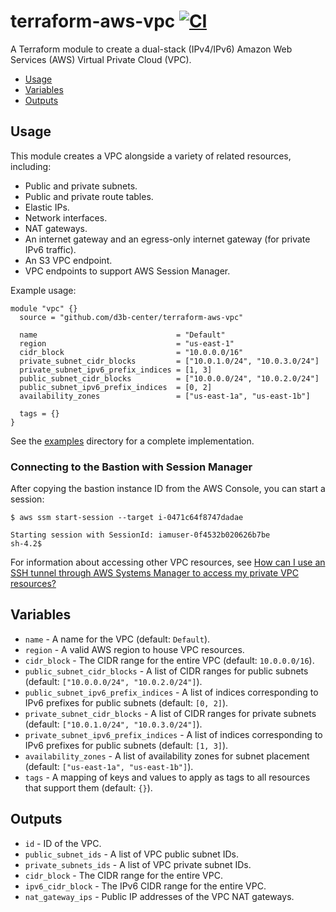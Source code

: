 # terraform-aws-vpc [![CI](https://github.com/d3b-center/terraform-aws-vpc/workflows/CI/badge.svg?branch=master)](https://github.com/d3b-center/terraform-aws-vpc/actions?query=workflow%3ACI)

A Terraform module to create a dual-stack (IPv4/IPv6) Amazon Web Services (AWS) Virtual Private Cloud (VPC).

- [Usage](#usage)
- [Variables](#variables)
- [Outputs](#outputs)

## Usage

This module creates a VPC alongside a variety of related resources, including:

- Public and private subnets.
- Public and private route tables.
- Elastic IPs.
- Network interfaces.
- NAT gateways.
- An internet gateway and an egress-only internet gateway (for private IPv6 traffic).
- An S3 VPC endpoint.
- VPC endpoints to support AWS Session Manager.

Example usage:

```hcl
module "vpc" {}
  source = "github.com/d3b-center/terraform-aws-vpc"

  name                               = "Default"
  region                             = "us-east-1"
  cidr_block                         = "10.0.0.0/16"
  private_subnet_cidr_blocks         = ["10.0.1.0/24", "10.0.3.0/24"]
  private_subnet_ipv6_prefix_indices = [1, 3]
  public_subnet_cidr_blocks          = ["10.0.0.0/24", "10.0.2.0/24"]
  public_subnet_ipv6_prefix_indices  = [0, 2]
  availability_zones                 = ["us-east-1a", "us-east-1b"]

  tags = {}
}
```

See the [examples](./examples/) directory for a complete implementation.

### Connecting to the Bastion with Session Manager

After copying the bastion instance ID from the AWS Console, you can start a session:

```console
$ aws ssm start-session --target i-0471c64f8747dadae

Starting session with SessionId: iamuser-0f4532b020626b7be
sh-4.2$
```

For information about accessing other VPC resources, see [How can I use an SSH tunnel through AWS Systems Manager to access my private VPC resources?](https://aws.amazon.com/premiumsupport/knowledge-center/systems-manager-ssh-vpc-resources/)


## Variables

- `name` - A name for the VPC (default: `Default`).
- `region` - A valid AWS region to house VPC resources.
- `cidr_block` - The CIDR range for the entire VPC (default: `10.0.0.0/16`).
- `public_subnet_cidr_blocks` - A list of CIDR ranges for public subnets (default: `["10.0.0.0/24", "10.0.2.0/24"]`).
- `public_subnet_ipv6_prefix_indices` - A list of indices corresponding to IPv6 prefixes for public subnets (default: `[0, 2]`).
- `private_subnet_cidr_blocks` - A list of CIDR ranges for private subnets (default: `["10.0.1.0/24", "10.0.3.0/24"]`).
- `private_subnet_ipv6_prefix_indices` - A list of indices corresponding to IPv6 prefixes for public subnets (default: `[1, 3]`).
- `availability_zones` - A list of availability zones for subnet placement (default: `["us-east-1a", "us-east-1b"]`).
- `tags` - A mapping of keys and values to apply as tags to all resources that support them (default: `{}`).

## Outputs

- `id` - ID of the VPC.
- `public_subnet_ids` - A list of VPC public subnet IDs.
- `private_subnets_ids` - A list of VPC private subnet IDs.
- `cidr_block` - The CIDR range for the entire VPC.
- `ipv6_cidr_block` - The IPv6 CIDR range for the entire VPC.
- `nat_gateway_ips` - Public IP addresses of the VPC NAT gateways.
